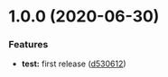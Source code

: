 # 1.0.0 (2020-06-30)


### Features

* **test:** first release ([d530612](https://github.com/giautm/semantic-example/commit/d53061217c0f3cfbdcae3ec4e5688923b6d0e21e))

